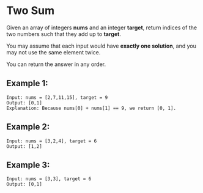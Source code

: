# Two Sum

Given an array of integers **nums** and an integer **target**, return indices of the two numbers such that they add up to **target**.

You may assume that each input would have **exactly one solution**, and you may not use the same element twice.

You can return the answer in any order.

## Example 1:

```
Input: nums = [2,7,11,15], target = 9
Output: [0,1]
Explanation: Because nums[0] + nums[1] == 9, we return [0, 1].
```

## Example 2:

```
Input: nums = [3,2,4], target = 6
Output: [1,2]
```

## Example 3:

```
Input: nums = [3,3], target = 6
Output: [0,1]
```
